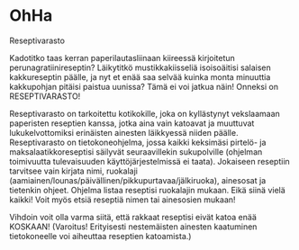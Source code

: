 OhHa
====
Reseptivarasto

Kadotitko taas kerran paperilautasliinaan kiireessä kirjoitetun perunagratiinireseptin? Läikytitkö mustikkakiisseliä isoisoäitisi salaisen kakkureseptin päälle, ja nyt et enää saa selvää kuinka monta minuuttia kakkupohjan pitäisi paistua uunissa? Tämä ei voi jatkua näin! Onneksi on RESEPTIVARASTO!

Reseptivarasto on tarkoitettu kotikokille, joka on kyllästynyt vekslaamaan paperisten reseptien kanssa, jotka aina vain katoavat ja muuttuvat lukukelvottomiksi erinäisten ainesten läikkyessä niiden päälle. Reseptivarasto on tietokoneohjelma, jossa kaikki keksimäsi pirtelö- ja maksalaatikkoreseptisi säilyvät seuraavillekin sukupolville (ohjelman toimivuutta tulevaisuuden käyttöjärjestelmissä ei taata). Jokaiseen reseptiin tarvitsee vain kirjata nimi, ruokalaji (aamiainen/lounas/päivällinen/pikkupurtavaa/jälkiruoka), ainesosat ja tietenkin ohjeet. Ohjelma listaa reseptisi ruokalajin mukaan. Eikä siinä vielä kaikki! Voit myös etsiä reseptiä nimen tai ainesosien mukaan!

Vihdoin voit olla varma siitä, että rakkaat reseptisi eivät katoa enää KOSKAAN! (Varoitus! Erityisesti nestemäisten ainesten kaatuminen tietokoneelle voi aiheuttaa reseptien katoamista.)
